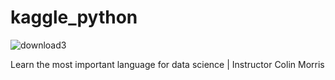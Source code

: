 # kaggle_python
![download3](https://user-images.githubusercontent.com/64675035/162595652-b732dde0-18f0-45f4-a6ba-9d7ebdf4aafa.png)




Learn the most important language for data science | Instructor Colin Morris
